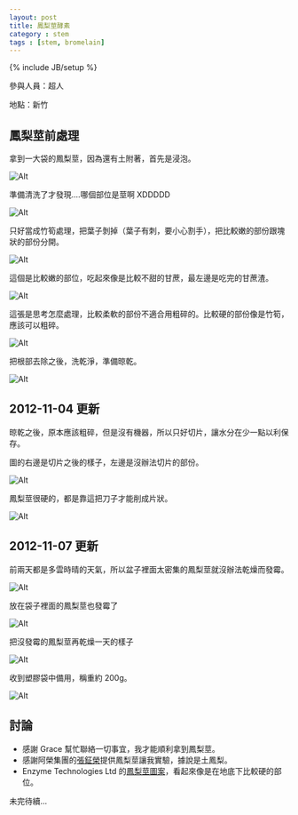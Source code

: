```yaml
---
layout: post
title: 鳳梨莖酵素
category : stem
tags : [stem, bromelain]
---
```

{% include JB/setup %}

參與人員：超人

地點：新竹

## 鳳梨莖前處理

拿到一大袋的鳳梨莖，因為還有土附著，首先是浸泡。

![Alt](/img/stem/2012-11-03/IMG_20121103_120026.jpg)

準備清洗了才發現....哪個部位是莖啊 XDDDDD

![Alt](/img/stem/2012-11-03/IMG_20121103_151549.jpg)

只好當成竹筍處理，把葉子剝掉（葉子有刺，要小心割手），把比較嫩的部份跟塊狀的部份分開。

![Alt](/img/stem/2012-11-03/IMG_20121103_153619.jpg)

這個是比較嫩的部位，吃起來像是比較不甜的甘蔗，最左邊是吃完的甘蔗渣。

![Alt](/img/stem/2012-11-03/IMG_20121103_153642.jpg)

這張是思考怎麼處理，比較柔軟的部份不適合用粗碎的。比較硬的部份像是竹筍，應該可以粗碎。

![Alt](/img/stem/2012-11-03/IMG_20121103_153711.jpg)

把根部去除之後，洗乾淨，準備晾乾。

![Alt](/img/stem/2012-11-03/IMG_20121103_155901.jpg)

## 2012-11-04 更新

晾乾之後，原本應該粗碎，但是沒有機器，所以只好切片，讓水分在少一點以利保存。

圖的右邊是切片之後的樣子，左邊是沒辦法切片的部份。

![Alt](/img/stem/2012-11-04/IMG_20121104_123225.jpg)

鳳梨莖很硬的，都是靠這把刀子才能削成片狀。

![Alt](/img/stem/2012-11-04/IMG_20121104_123328.jpg)

## 2012-11-07 更新

前兩天都是多雲時晴的天氣，所以盆子裡面太密集的鳳梨莖就沒辦法乾燥而發霉。

![Alt](/img/stem/2012-11-07/IMG_20121107_230310.jpg)

放在袋子裡面的鳳梨莖也發霉了

![Alt](/img/stem/2012-11-07/IMG_20121107_230448.jpg)

把沒發霉的鳳梨莖再乾燥一天的樣子

![Alt](/img/stem/2012-11-07/IMG_20121107_230243.jpg)

收到塑膠袋中備用，稱重約 200g。

![Alt](/img/stem/2012-11-07/IMG_20121107_230904.jpg)

## 討論

* 感謝 Grace 幫忙聯絡一切事宜，我才能順利拿到鳳梨莖。
* 感謝阿榮集團的[張鉦榮](http://tw.myblog.yahoo.com/ananas-100)提供鳳梨莖讓我實驗，據說是土鳳梨。
* Enzyme Technologies Ltd 的[鳳梨莖圖案](http://www.bromelainsa.co.za/pages/39546)，看起來像是在地底下比較硬的部位。

未完待續...


